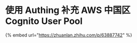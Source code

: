 # 使用 Authing 补充 AWS 中国区 Cognito User Pool

{% embed url="https://zhuanlan.zhihu.com/p/63887742" %}

